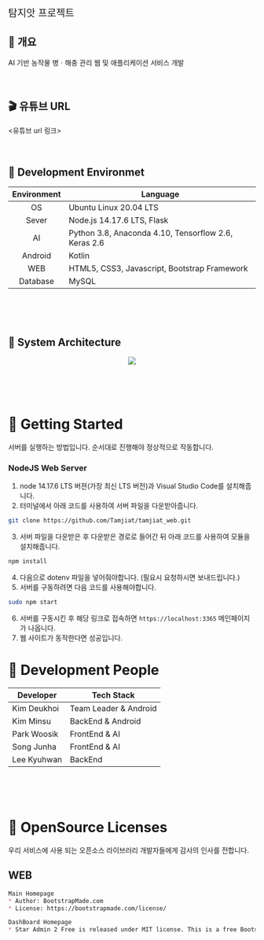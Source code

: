 <p style="font-size:20px">탐지앗 프로젝트</p>

## :seedling: 개요
AI 기반 농작물 병ㆍ해충 관리 웹 및 애플리케이션 서비스 개발<br><br><br>

## :clapper: 유튜브 URL
<유튜브 url 링크><br><br><br>

## :deciduous_tree: Development Environmet
|<center>Environment</center>|<center>Language</center>|
|--------------|------------|
|<center>OS</center>|Ubuntu Linux 20.04 LTS|
|<center>Sever</center>|Node.js 14.17.6 LTS, Flask|
|<center>AI</center>|Python 3.8, Anaconda 4.10, Tensorflow 2.6, Keras 2.6|
|<center>Android</center>|Kotlin|
|<center>WEB</center>|HTML5, CSS3, Javascript, Bootstrap Framework|
|<center>Database</center>|MySQL|

<br><br><br>

## :wrench: System Architecture
<p align="center">
<img src="https://user-images.githubusercontent.com/60692339/132666734-c37a09b4-1183-45dc-91ec-1e97e2448b8b.PNG">

</p>

<br><br><br>

# 🌟 Getting Started

서버를 실행하는 방법입니다.
순서대로 진행해야 정상적으로 작동합니다.

### NodeJS Web Server

1. node 14.17.6 LTS 버젼(가장 최신 LTS 버전)과 Visual Studio Code를 설치해줍니다.
2.  터미널에서 아래 코드를 사용하여 서버 파일을 다운받아줍니다.
   ```bash
   git clone https://github.com/Tamjiat/tamjiat_web.git 
   ```
3.  서버 파일을 다운받은 후 다운받은 경로로 들어간 뒤 아래 코드를 사용하여 모듈을 설치해줍니다.
   ```bash
   npm install
   ```
4. 다음으로 dotenv 파일을 넣어줘야합니다. (필요시 요청하시면 보내드립니다.)
5.  서버를 구동하려면 다음 코드를 사용해야합니다.
   ```bash
   sudo npm start
   ```
6. 서버를 구동시킨 후 해당 링크로 접속하면 ```https://localhost:3365``` 메인페이지가 나옵니다.
7. 웹 사이트가 동작한다면 성공입니다.


# 👨 Development People
|Developer|Tech Stack|
|------|---|
|Kim Deukhoi|Team Leader & Android
|Kim Minsu|BackEnd & Android
|Park Woosik|FrontEnd & AI
|Song Junha| FrontEnd & AI
|Lee Kyuhwan|BackEnd 

<br><br><br>

# :bookmark_tabs: OpenSource Licenses

우리 서비스에 사용 되는 오픈소스 라이브러리 개발자들에게 감사의 인사를 전합니다.

## WEB

```markdown
Main Homepage
* Author: BootstrapMade.com
* License: https://bootstrapmade.com/license/

DashBoard Homepage
* Star Admin 2 Free is released under MIT license. This is a free Bootstrap 5 admin template developed from BootstrapDash. Feel free to download, use, share, and get creative with it.
```
